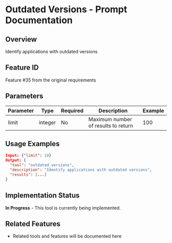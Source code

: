 # Outdated Versions - Prompt Documentation

## Overview
Identify applications with outdated versions

## Feature ID
Feature #35 from the original requirements

## Parameters
| Parameter | Type | Required | Description | Example |
|-----------|------|----------|-------------|---------|
| limit | integer | No | Maximum number of results to return | 100 |

## Usage Examples
```json
Input: {"limit": 10}
Output: {
  "tool": "outdated_versions",
  "description": "Identify applications with outdated versions",
  "results": [...]
}
```

## Implementation Status
**In Progress** - This tool is currently being implemented.

## Related Features
- Related tools and features will be documented here
